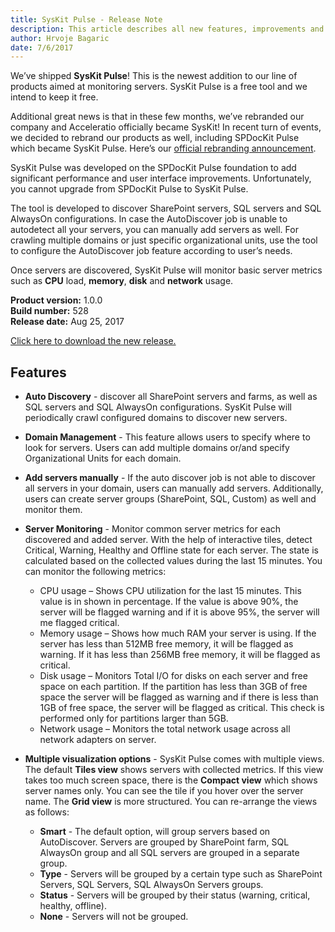 ```yaml
---
title: SysKit Pulse - Release Note
description: This article describes all new features, improvements and bug fixes delivered in SysKit Pulse.
author: Hrvoje Bagaric
date: 7/6/2017
---
```


We’ve shipped __SysKit Pulse__! This is the newest addition to our line of products aimed at monitoring servers. SysKit Pulse is a free tool and we intend to keep it free.

Additional great news is that in these few months, we’ve rebranded our company and Acceleratio officially became SysKit! In recent turn of events, we decided to rebrand our products as well, including SPDocKit Pulse which became SysKit Pulse. Here’s our [official rebranding announcement](https://www.syskit.com/blog/rebranding-announcement-syskit).

SysKit Pulse was developed on the SPDocKit Pulse foundation to add significant performance and user interface improvements. Unfortunately, you cannot upgrade from SPDocKit Pulse to SysKit Pulse.

The tool is developed to discover SharePoint servers, SQL servers and SQL AlwaysOn configurations. In case the AutoDiscover job is unable to autodetect all your servers, you can manually add servers as well. For crawling multiple domains or just specific organizational units, use the tool to configure the AutoDiscover job feature according to user’s needs.

Once servers are discovered, SysKit Pulse will monitor basic server metrics such as __CPU__ load, __memory__, __disk__ and __network__ usage. 

__Product version:__ 1.0.0  
__Build number:__   528    
__Release date:__ Aug 25, 2017  


[Click here to download the new release.](https://www.syskit.com/products/pulse#download/)

## Features 

* __Auto Discovery__ - discover all SharePoint servers and farms, as well as SQL servers and SQL AlwaysOn configurations. SysKit Pulse will periodically crawl configured domains to discover new servers.

* __Domain Management__ - This feature allows users to specify where to look for servers. Users can add multiple domains or/and specify Organizational Units for each domain.

* __Add servers manually__ - If the auto discover job is not able to discover all servers in your domain, users can manually add servers. Additionally, users can create server groups (SharePoint, SQL, Custom) as well and monitor them.

* __Server Monitoring__ - Monitor common server metrics for each discovered and added server. With the help of interactive tiles, detect Critical, Warning, Healthy and Offline state for each server. The state is calculated based on the collected values during the last 15 minutes. You can monitor the following metrics:
  * CPU usage – Shows CPU utilization for the last 15 minutes. This value is in shown in percentage. If the value is above 90%, the server will be flagged warning and if it is above 95%, the server will me flagged critical.
  * Memory usage – Shows how much RAM your server is using. If the server has less than 512MB free memory, it will be flagged as warning. If it has less than 256MB free memory, it will be flagged as critical.
  * Disk usage – Monitors Total I/O for disks on each server and free space on each partition. If the partition has less than 3GB of free space the server will be flagged as warning and if there is less than 1GB of free space, the server will be flagged as critical. This check is performed only for partitions larger than 5GB.
  * Network usage – Monitors the total network usage across all network adapters on server.

* __Multiple visualization options__ - SysKit Pulse comes with multiple views. The default __Tiles view__ shows servers with collected metrics. If this view takes too much screen space, there is the __Compact view__ which shows server names only. You can see the tile if you hover over the server name. The __Grid view__ is more structured. You can re-arrange the views as follows:
  * __Smart__ - The default option, will group servers based on AutoDiscover. Servers are grouped by SharePoint farm, SQL AlwaysOn group and all SQL servers are grouped in a separate group.
  * __Type__ - Servers will be grouped by a certain type such as SharePoint Servers, SQL Servers, SQL AlwaysOn Servers groups.
  * __Status__ - Servers will be grouped by their status (warning, critical, healthy, offline).
  * __None__ - Servers will not be grouped.
